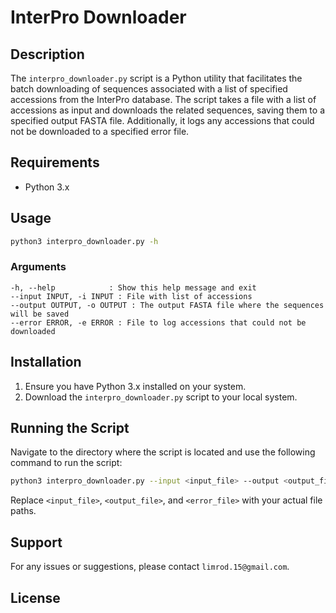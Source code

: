 # InterPro Downloader

## Description

The `interpro_downloader.py` script is a Python utility that facilitates the batch downloading of sequences associated with a list of specified accessions from the InterPro database. The script takes a file with a list of accessions as input and downloads the related sequences, saving them to a specified output FASTA file. Additionally, it logs any accessions that could not be downloaded to a specified error file.

## Requirements

- Python 3.x

## Usage

```bash
python3 interpro_downloader.py -h
```

### Arguments

```
-h, --help            : Show this help message and exit
--input INPUT, -i INPUT : File with list of accessions
--output OUTPUT, -o OUTPUT : The output FASTA file where the sequences will be saved
--error ERROR, -e ERROR : File to log accessions that could not be downloaded
```

## Installation

1. Ensure you have Python 3.x installed on your system.
2. Download the `interpro_downloader.py` script to your local system.

## Running the Script

Navigate to the directory where the script is located and use the following command to run the script:

```bash
python3 interpro_downloader.py --input <input_file> --output <output_file> --error <error_file>
```

Replace `<input_file>`, `<output_file>`, and `<error_file>` with your actual file paths.

## Support

For any issues or suggestions, please contact `limrod.15@gmail.com`.

## License


